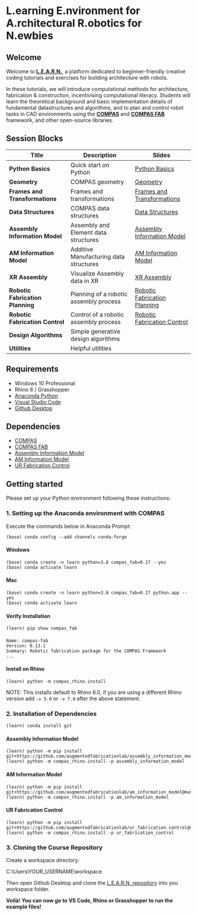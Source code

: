 # L.earning E.nvironment for A.rchitectural R.obotics for N.ewbies

## Welcome

Welcome to [**L.E.A.R.N.**](https://le-ar-n.github.io/le-ar-n/), a platform dedicated to beginner-friendly creative coding tutorials and exercises for building architecture with robots.

In these tutorials, we will introduce computational methods for architecture, fabrication & construction, incentivising computational literacy. Students will learn the theoretical background and basic implementation details of fundamental datastructures and algorithms, and to plan and control robot tasks in CAD environments using the **[COMPAS](https://compas-dev.github.io/)** and **[COMPAS FAB](https://gramaziokohler.github.io/compas_fab/latest/)** framework, and other open-source libraries.


## Session Blocks

Title | Description | Slides  
----- | ----------- | ------
**Python Basics** | Quick start on Python | [Python Basics](https://docs.google.com/presentation/d/1WHFK_gnQg8jOp2D4GcX2HFWUhVAizvreffQBoUX3fVA/edit?usp=sharing)
**Geometry** | COMPAS geometry  | [Geometry](https://docs.google.com/presentation/d/1B_O2qr_oV_Olf64CaTKgPp1fjy4Z61LwsM8OHDhlvyQ/edit?usp=sharing)
**Frames and Transformations** | Frames and transformations  | [Frames and Transformations](https://docs.google.com/presentation/d/1eXnclwxPe9wMHOsk25_IeLtQKK4OSs0BAjjTEWq7eF0/edit?usp=sharing)
**Data Structures** | COMPAS data structures  | [Data Structures](https://docs.google.com/presentation/d/1ZhYimM0iN6Z2A4RCKiuKsYBqPTwIptLr44-D3ilJjXc/edit?usp=sharing)
**Assembly Information Model** | Assembly and Element data structures  | [Assembly Information Model](https://docs.google.com/presentation/d/1J1jkmQLJ98wGwzvmwt8uPxFqBe0STTynKg6Yyv8J2nE/edit?usp=sharing)
**AM Information Model** | Additive Manufacturing data structures  | [AM Information Model](https://docs.google.com/presentation/d/1gLgQDtK69PGTvqRwn9LETbHu659OO8nmUyur00MQUM0/edit?usp=sharing)
**XR Assembly** | Visualize Assembly data in XR  | [XR Assembly](https://docs.google.com/presentation/d/1DdDuJAUb5US7SeI-M_4wPy6XgSvLWnsWIEJiyZtz0XI/edit?usp=sharing)
**Robotic Fabrication Planning** | Planning of a robotic assembly process | [Robotic Fabrication Planning](https://docs.google.com/presentation/d/1qSVU1neaKMGB9G6ZXQtxqF8JLM43VixEK1s12HQNV-g/edit?usp=sharing)
**Robotic Fabrication Control** | Control of a robotic assembly process | [Robotic Fabrication Control](https://docs.google.com/presentation/d/1vHCZJLlue4ypWv8aqYPhdepQ9mzrjY1xkL59vnXltqw/edit?usp=sharing)
**Design Algorithms** | Simple generative design algorithms | 
**Utilities** | Helpful utilities |  


## Requirements

* Windows 10 Professional
* Rhino 6 / Grasshopper
* [Anaconda Python](https://www.anaconda.com/distribution/?gclid=CjwKCAjwo9rtBRAdEiwA_WXcFoyH8v3m-gVC55J6YzR0HpgB8R-PwM-FClIIR1bIPYZXsBtbPRfJ8xoC6HsQAvD_BwE)
* [Visual Studio Code](https://code.visualstudio.com/)
* [Github Desktop](https://desktop.github.com/)

## Dependencies

* [COMPAS](https://compas-dev.github.io/)
* [COMPAS FAB](https://gramaziokohler.github.io/compas_fab/latest/)
* [Assembly Information Model](https://github.com/augmentedfabricationlab/assembly_information_model)
* [AM Information Model](https://github.com/augmentedfabricationlab/am_information_model)
* [UR Fabrication Control](https://github.com/augmentedfabricationlab/ur_fabrication_control)


## Getting started

Please set up your Python environment following these instructions:

### 1. Setting up the Anaconda environment with COMPAS

Execute the commands below in Anaconda Prompt:
	
    (base) conda config --add channels conda-forge

#### Windows
    (base) conda create -n learn python=3.8 compas_fab=0.17 --yes
    (base) conda activate learn

#### Mac
    (base) conda create -n learn python=3.8 compas_fab=0.17 python.app --yes
    (base) conda activate learn
    

#### Verify Installation

    (learn) pip show compas_fab
####
    Name: compas-fab
    Version: 0.13.1
    Summary: Robotic fabrication package for the COMPAS Framework
    ...

#### Install on Rhino

    (learn) python -m compas_rhino.install

NOTE: This installs default to Rhino 6.0, if you are using a different Rhino version add `-v 5.0` or `-v 7.0` after the above statement.


### 2. Installation of Dependencies

    (learn) conda install git

#### Assembly Information Model
    
    (learn) python -m pip install git+https://github.com/augmentedfabricationlab/assembly_information_model@master#egg=assembly_information_model
    (learn) python -m compas_rhino.install -p assembly_information_model

#### AM Information Model
    
    (learn) python -m pip install git+https://github.com/augmentedfabricationlab/am_information_model@master#egg=am_information_model
    (learn) python -m compas_rhino.install -p am_information_model

#### UR Fabrication Control
    
    (learn) python -m pip install git+https://github.com/augmentedfabricationlab/ur_fabrication_control@master#egg=ur_fabrication_control
    (learn) python -m compas_rhino.install -p ur_fabrication_control


### 3. Cloning the Course Repository

Create a workspace directory:

C:\Users\YOUR_USERNAME\workspace

Then open Github Desktop and clone the [L.E.A.R.N. repository](https://github.com/le-ar-n/le-ar-n) into you workspace folder.

**Voilà!**
**You can now go to VS Code, Rhino or Grasshopper to run the example files!**
